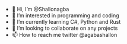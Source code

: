 - 👋 Hi, I’m @Shallonagba
- 👀 I’m interested in programming and coding 
- 🌱 I’m currently learning C#, Python and Rust
- 💞️ I’m looking to collaborate on any projects
- 📫 How to reach me twitter @agabashallon

<!---
Shallonagba/Shallonagba is a ✨ special ✨ repository because its `README.md` (this file) appears on your GitHub profile.
You can click the Preview link to take a look at your changes.
--->
